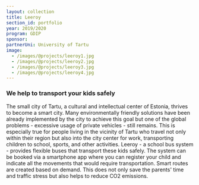 ```yaml
---
layout: collection
title: Leeroy
section_id: portfolio
year: 2019/2020
program: GDIP
sponsor:  
partnerUni: University of Tartu
image:
  - /images/@projects/leeroy1.jpg
  - /images/@projects/leeroy2.jpg
  - /images/@projects/leeroy3.jpg
  - /images/@projects/leeroy4.jpg
---
```


### We help to transport your kids safely
The small city of Tartu, a cultural and intellectual center of Estonia, thrives to become a smart city. Many environmentally friendly solutions have been already implemented by the city to achieve this goal but one of the global problems - excessive usage of private vehicles - still remains. This is especially true for people living in the vicinity of Tartu who travel not only within their region but also into the city center for work, transporting children to school, sports, and other activities. Leeroy - a school bus system - provides flexible buses that transport these kids safely. The system can be booked via a smartphone app where you can register your child and indicate all the movements that would require transportation. Smart routes are created based on demand. This does not only save the parents' time and traffic stress but also helps to reduce CO2 emissions.
